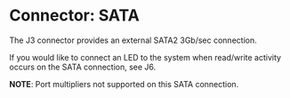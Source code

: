 # Connector: SATA

The J3 connector provides an external SATA2 3Gb/sec connection.

If you would like to connect an LED to the system when read/write activity
occurs on the SATA connection, see J6.

**NOTE**: Port multipliers not supported on this SATA connection.
